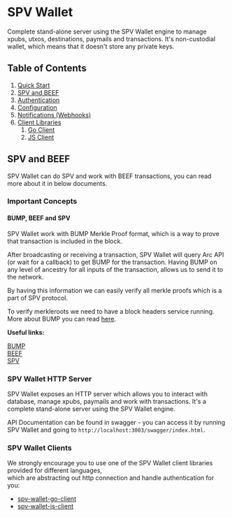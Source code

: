 # SPV Wallet

Complete stand-alone server using the SPV Wallet engine to manage xpubs, utxos, destinations, paymails and transactions. It's non-custodial wallet, which means that it doesn't store any private keys.

## Table of Contents

1. [Quick Start](../../quickstart.md)
2. [SPV and BEEF](./#spv-and-beef)
3. [Authentication](authentication.md)
4. [Configuration](configuration.md)
5. [Notifications (Webhooks)](notifications.md)
6. [Client Libraries](./#spv-wallet-clients)
   1. [Go Client](../spv-wallet-go-client/)
   2. [JS Client](../spv-wallet-js-client/)

## SPV and BEEF

SPV Wallet can do SPV and work with BEEF transactions, you can read more about it in below documents.

### Important Concepts

#### BUMP, BEEF and SPV

SPV Wallet work with BUMP Merkle Proof format, which is a way to prove that transaction is included in the block.

After broadcasting or receiving a transaction, SPV Wallet will query Arc API (or wait for a callback) to get BUMP for the transaction. Having BUMP on any level of ancestry for all inputs of the transaction, allows us to send it to the network.

By having this information we can easily verify all merkle proofs which is a part of SPV protocol.

To verify merkleroots we need to have a block headers service running. More about BUMP you can read [here](https://brc.dev/74).

**Useful links:**

[BUMP](https://bsv.brc.dev/transactions/0074)\
[BEEF](https://bsv.brc.dev/transactions/0062)\
[SPV](../../key-concepts.md)

### SPV Wallet HTTP Server

SPV Wallet exposes an HTTP server which allows you to interact with database, manage xpubs, paymails and work with transactions. It's a complete stand-alone server using the SPV Wallet engine.

API Documentation can be found in swagger - you can access it by running SPV Wallet and going to `http://localhost:3003/swagger/index.html`.

### SPV Wallet Clients

We strongly encourage you to use one of the SPV Wallet client libraries provided for different languages,\
which are abstracting out http connection and handle authentication for you:

* [spv-wallet-go-client](../spv-wallet-go-client/)
* [spv-wallet-js-client](../spv-wallet-js-client/)
